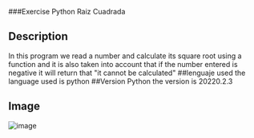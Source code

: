###Exercise Python Raiz Cuadrada
## Description
In this program we read a number and calculate its square root using a function and it is also taken into account that if the number entered is negative it will return that "it cannot be calculated"
##lenguaje used
the language used is python
##Version Python
the version is 20220.2.3
## Image
![image](https://github.com/EdisonAuquilla/ExercisePyhton/assets/169932459/36022ef8-6c21-4e71-b0e8-2920bdd04405)
